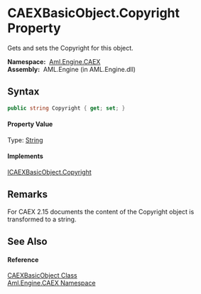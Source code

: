 CAEXBasicObject.Copyright Property
==================================
Gets and sets the Copyright for this object.

  **Namespace:**  [Aml.Engine.CAEX][1]  
  **Assembly:**  AML.Engine (in AML.Engine.dll)

Syntax
------

```csharp
public string Copyright { get; set; }
```

#### Property Value
Type: [String][2]
#### Implements
[ICAEXBasicObject.Copyright][3]  


Remarks
-------
 For CAEX 2.15 documents the content of the Copyright object is transformed to a string. 

See Also
--------

#### Reference
[CAEXBasicObject Class][4]  
[Aml.Engine.CAEX Namespace][1]  

[1]: ../README.md
[2]: https://docs.microsoft.com/dotnet/api/system.string
[3]: ../ICAEXBasicObject/Copyright.md
[4]: README.md
[5]: https://www.automationml.org
[6]: ../../icons/logoShade.png
